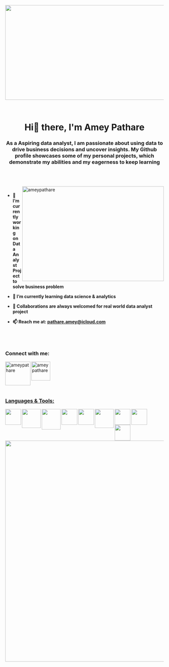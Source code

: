 <a> <img align="center" src="https://user-images.githubusercontent.com/67824245/212135429-b1d747f5-7239-46ef-8f25-ac5dcc767ced.jpg" height="300" width = "900"> </a> 

<br>

<h1 align= "center"> Hi👋 there, I'm Amey Pathare </h1>

<h3 align= "center"> As a Aspiring data analyst, I am passionate about using  data to drive business decisions and uncover insights. My Github profile showcases some of my personal projects, which demonstrate my abilities and my eagerness to keep learning  </h3>

<br>
<br>
<br>
<img align= "right" src="https://user-images.githubusercontent.com/67824245/212123278-16211528-2d91-4a94-8f9c-f8b76c6ebc91.png" alt="ameypathare" width = "450" height = "300"  />


<h4>

- 🔭 I’m currently working on **Data Analyst Project to solve business problem**

- 🌱 I’m currently learning **data science & analytics**

- 👯 Collaborations are always welcomed for **real world data analyst project**

- 📫 Reach me at: **pathare.amey@icloud.com**
  
</h4>

<br>
<br>

<h3 align="left">Connect with me:</h3>
<p align="left">
<a href="https://www.linkedin.com/in/ameypathare/" target="blank"><img align="center" src="https://user-images.githubusercontent.com/67824245/212096249-74de2c22-be2c-4e08-88e6-872e4e1a2bed.png" alt="ameypathare" width="60" height = "60" /> </a>            <a href="https://www.hackerrank.com/amey824" target="blank"><img align="left" src="https://user-images.githubusercontent.com/67824245/212097325-e0cbb78e-3e47-4ce7-abdc-c428cfd1e5a9.png" alt="ameypathare" width="80" height = "75" </a>
 </p>
  
<br>
<h3 align="left">Languages & Tools:</h3>
<a> <img align="left" src="https://user-images.githubusercontent.com/67824245/212099762-b82834b3-c24b-4d7a-8d10-671e168793eb.png" height="50"> </a> 

<a> <img align="left" src="https://user-images.githubusercontent.com/67824245/212124248-aa00ff66-d7c7-4801-b1de-6cbf47bcde5d.png" height="60"> </a>

<a> <img align="left" src="https://user-images.githubusercontent.com/67824245/212126372-8fa81a35-1a17-43f2-9dfc-9f7b69de94e3.png" height="65" width = "60"> </a>

<a> <img align="left" src="https://user-images.githubusercontent.com/67824245/212127868-92430b1e-5ebd-4890-af78-6a9d928ed032.png" height="50"> </a>

<a> <img align="left" src="https://user-images.githubusercontent.com/67824245/212128771-a10dc4bd-bdc4-4217-959e-806241e779f6.png" height="50"> </a>

<a> <img align="left" src="https://user-images.githubusercontent.com/67824245/212129845-614a20ad-878f-4f51-a7f8-a44d6245fa06.png" height="60"> </a>

<a> <img align="left" src="https://user-images.githubusercontent.com/67824245/212130816-ff82e9b4-9512-418d-befd-e2b56b57faa5.png" height="50"> </a>

<a> <img align="left" src="https://user-images.githubusercontent.com/67824245/212131458-d37fe078-abff-4380-bc0f-5a7384fdd5ad.png" height="50"> </a>

<a> <img align="left" src="https://user-images.githubusercontent.com/67824245/212132225-8dbf6da8-1294-4de7-9203-5955851b3eab.png" height="50"> </a>


<br>

<a> <img align="center" src="https://user-images.githubusercontent.com/67824245/212145095-cd1e15e7-3f8a-4b48-84aa-6f9217121891.png" height="700" width = "1250"> </a> 










